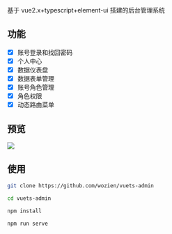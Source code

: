 基于 vue2.x+typescript+element-ui 搭建的后台管理系统

## 功能

- [x] 账号登录和找回密码
- [x] 个人中心
- [x] 数据仪表盘
- [x] 数据表单管理
- [x] 账号角色管理
- [x] 角色权限
- [x] 动态路由菜单

## 预览

<img src="http://blog.inoob.xyz/1.jpg">

## 使用

```bash
git clone https://github.com/wozien/vuets-admin

cd vuets-admin

npm install

npm run serve
```
